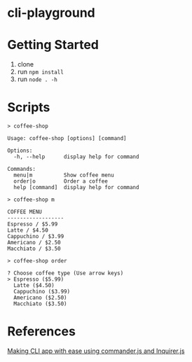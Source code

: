 cli-playground
===

# Getting Started
1. clone
1. run `npm install`
1. run `node . -h`


# Scripts
```shell
> coffee-shop 

Usage: coffee-shop [options] [command]

Options:
  -h, --help      display help for command

Commands:
  menu|m          Show coffee menu
  order|o         Order a coffee
  help [command]  display help for command

```

```shell
> coffee-shop m

COFFEE MENU
------------------
Espresso / $5.99
Latte / $4.50
Cappuchino / $3.99
Americano / $2.50
Macchiato / $3.50

```

```shell
> coffee-shop order

? Choose coffee type (Use arrow keys)
> Espresso ($5.99) 
  Latte ($4.50) 
  Cappuchino ($3.99) 
  Americano ($2.50) 
  Macchiato ($3.50) 

```

# References
[Making CLI app with ease using commander.js and Inquirer.js](https://medium.com/jspoint/making-cli-app-with-ease-using-commander-js-and-inquirer-js-f3bbd52977ac)
